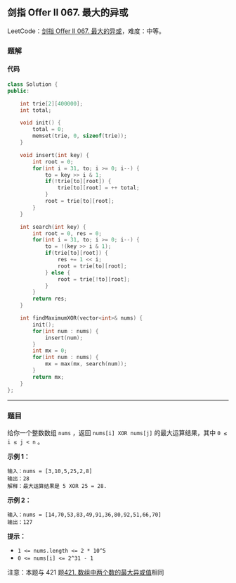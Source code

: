 ## 剑指 Offer II 067. 最大的异或

LeetCode：[剑指 Offer II 067. 最大的异或](https://leetcode.cn/problems/ms70jA/)，难度：中等。

### 题解

#### 代码

```c++
class Solution {
public:

    int trie[2][400000];
    int total;

    void init() {
        total = 0;
        memset(trie, 0, sizeof(trie));
    }

    void insert(int key) {
        int root = 0;
        for(int i = 31, to; i >= 0; i--) {
            to = key >> i & 1;
            if(!trie[to][root]) {
                trie[to][root] = ++ total;
            }
            root = trie[to][root];
        }
    }

    int search(int key) {
        int root = 0, res = 0;
        for(int i = 31, to; i >= 0; i--) {
            to = !(key >> i & 1);
            if(trie[to][root]) {
                res += 1 << i;
                root = trie[to][root];
            } else {
                root = trie[!to][root];
            }
        }
        return res;
    }

    int findMaximumXOR(vector<int>& nums) {
        init();
        for(int num : nums) {
            insert(num);
        }
        int mx = 0;
        for(int num : nums) {
            mx = max(mx, search(num));
        }
        return mx;
    }
};
```



---



### 题目

给你一个整数数组 `nums` ，返回 `nums[i] XOR nums[j]` 的最大运算结果，其中 `0 ≤ i ≤ j < n` 。

 

**示例 1：**

```
输入：nums = [3,10,5,25,2,8]
输出：28
解释：最大运算结果是 5 XOR 25 = 28.
```

**示例 2：**

```
输入：nums = [14,70,53,83,49,91,36,80,92,51,66,70]
输出：127
```

 

**提示：**

- `1 <= nums.length <= 2 * 10^5`
- `0 <= nums[i] <= 2^31 - 1`

 

注意：本题与 421 题[421. 数组中两个数的最大异或值](https://leetcode-cn.com/problems/maximum-xor-of-two-numbers-in-an-array/)相同


